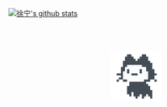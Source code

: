 [![徐宁's github stats](https://github-readme-stats-six-mocha.vercel.app/api?username=tconns&count_private=true&show_icons=true&title_color=F5C242&text_color=94A3B8&icon_color=EAB308&bg_color=083344)](http://babylovedaily.store/)

<a href="http://babylovedaily.store/">
  <picture>
    <source media="(prefers-color-scheme: dark)" srcset="./img/mona-loading.gif" />
    <source media="(prefers-color-scheme: light)" srcset="./img/mona-loading.gif" />
    <div style="width:100%; display:flex; justify-content:center; align-items:center; height: 200px;">
      <img alt="http://babylovedaily.store/" src="./img/mona-loading.gif" style="max-width:50%; max-height:50%; object-fit:contain;" />
    </div>
  </picture>
</a>
